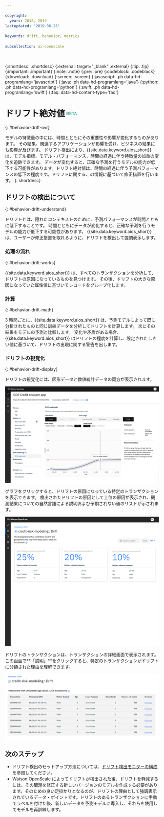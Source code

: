 ```yaml
---

copyright:
  years: 2018, 2019
lastupdated: "2019-06-28"

keywords: drift, behavior, metrics

subcollection: ai-openscale

---
```


{:shortdesc: .shortdesc}
{:external: target="_blank" .external}
{:tip: .tip}
{:important: .important}
{:note: .note}
{:pre: .pre}
{:codeblock: .codeblock}
{:download: .download}
{:screen: .screen}
{:javascript: .ph data-hd-programlang='javascript'}
{:java: .ph data-hd-programlang='java'}
{:python: .ph data-hd-programlang='python'}
{:swift: .ph data-hd-programlang='swift'}
{:faq: data-hd-content-type='faq'}

# ドリフト絶対値![ベータ・タグ](images/beta.png)
{: #behavior-drift-ovr}

モデルの特徴量の中には、時間とともにその重要性や影響が変化するものがあります。 その結果、関連するアプリケーションが影響を受け、ビジネスの結果にも影響が及びます。 ドリフト検出により、{{site.data.keyword.aios_short}} は、モデル指標、モデル・パフォーマンス、時間の経過に伴う特徴量の加重の変化を追跡できます。 データが変化すると、正確な予測を行うモデルの能力が低下する可能性があります。ドリフト絶対値は、時間の経過に伴う予測パフォーマンスの低下の程度です。ドリフトに関するこの情報に基づいて修正措置を行います。
{: shortdesc}

## ドリフトの検出について
{: #behavior-drift-understand}

ドリフトとは、隠れたコンテキストのために、予測パフォーマンスが時間とともに低下することです。 時間とともにデータが変化すると、正確な予測を行うモデルの能力が低下する可能性があります。 {{site.data.keyword.aios_short}} は、ユーザーが修正措置を取れるように、ドリフトを検出して強調表示します。

### 処理の流れ
{: #behavior-drift-works}

{{site.data.keyword.aios_short}} は、すべてのトランザクションを分析して、ドリフトの原因になっているものを見つけます。 その後、ドリフトの大きな原因になっていた属性値に基づいてレコードをグループ化します。

### 計算
{: #behavior-drift-math}

3 時間ごとに、{{site.data.keyword.aios_short}} は、予測モデルによって既に分析されたものと同じ訓練データを分析してドリフトを計算します。 次にその結果をモデルの予測と比較します。 変化や矛盾がある場合、{{site.data.keyword.aios_short}} はドリフトの程度を計算し、設定されたしきい値に基づいて、ドリフトの出現に関する警告を出します。 


### ドリフトの視覚化
{: #behavior-drift-display}

ドリフトの視覚化には、図形データと数値統計データの両方が表示されます。

![設定したしきい値を下回るドリフトが表示された公平性指標グラフ](images/drift-example.png)

グラフをクリックすると、ドリフトの原因になっている特定のトランザクションを表示できます。 検出されたドリフトの原因として上位の原因が表示され、観測結果についての自然言語による説明および予期されない値のリストが示されます。

![設定したしきい値を下回るドリフトが表示された公平性指標グラフ](images/drift-detection-example.png)

ドリフトのトランザクションは、トランザクションの詳細画面で表示されます。この画面で**「説明」**をクリックすると、特定のトランザクションがドリフトに分類された理由を理解できます。

![設定したしきい値を下回るドリフトが表示された公平性指標グラフ](images/drift-detection-transactions.png)


## 次のステップ

- ドリフト検出のセットアップ方法については、[ドリフト検出モニターの構成](/docs/services/ai-openscale?topic=ai-openscale-behavior-drift-config)を参照してください。
- Watson OpenScale によってドリフトが検出された後、ドリフトを軽減するには、その問題を修正する新しいバージョンのモデルを作成する必要があります。そのための良い足掛かりとなるのが、ドリフトの理由として強調表示されているデータ・ポイントです。ドリフトのあるトランザクションに手動でラベルを付けた後、新しいデータを予測モデルに導入し、それらを使用してモデルを再訓練します。


